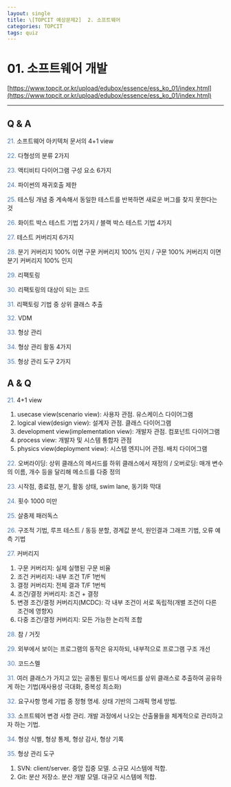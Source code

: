 ```yaml
---
layout: single
title: \[TOPCIT 예상문제2]  2. 소프트웨어
categories: TOPCIT
tags: quiz
---
```


# 01. 소프트웨어 개발 

[https://www.topcit.or.kr/upload/edubox/essence/ess_ko_01/index.html](https://www.topcit.or.kr/upload/edubox/essence/ess_ko_01/index.html)

---
## Q & A

<span style="color:#4a7ab9"> 21.</span> 소프트웨어 아키텍처 문서의 4+1 view  

<span style="color:#4a7ab9"> 22.</span> 다형성의 분류 2가지    

<span style="color:#4a7ab9"> 23.</span> 액티비티 다이어그램 구성 요소 6가지    

<span style="color:#4a7ab9"> 24.</span> 파이썬의 재귀호출 제한    

<span style="color:#4a7ab9"> 25.</span> 테스팅 개념 중 계속해서 동일한 테스트를 반복하면 새로운 버그를 찾지 못한다는 것     

<span style="color:#4a7ab9"> 26.</span> 화이트 박스 테스트 기법 2가지 / 블랙 박스 테스트 기법 4가지    

<span style="color:#4a7ab9"> 27.</span> 테스트 커버리지 6가지    

<span style="color:#4a7ab9"> 28.</span> 분기 커버리지 100% 이면 구문 커버리지 100% 인지 / 구문 100% 커버리지 이면 분기 커버리지 100% 인지  

<span style="color:#4a7ab9"> 29.</span> 리팩토링    

<span style="color:#4a7ab9"> 30.</span> 리팩토링의 대상이 되는 코드    

<span style="color:#4a7ab9"> 31.</span> 리팩토링 기법 중 상위 클래스 추출    

<span style="color:#4a7ab9"> 32.</span> VDM    

<span style="color:#4a7ab9"> 33.</span> 형상 관리    

<span style="color:#4a7ab9"> 34.</span> 형상 관리 활동 4가지    

<span style="color:#4a7ab9"> 35.</span> 형상 관리 도구 2가지  

## A & Q

<span style="color:#4a7ab9"> 21.</span> 4+1 view  
1) usecase view(scenario view): 사용자 관점. 유스케이스 다이어그램  
2) logical view(design view): 설계자 관점. 클래스 다이어그램  
3) development view(implementation view): 개발자 관점. 컴포넌트 다이어그램  
4) process view: 개발자 및 시스템 통합자 관점  
5) physics view(deployment view): 시스템 엔지니어 관점. 배치 다이어그램  
  
<span style="color:#4a7ab9"> 22.</span> 오버라이딩: 상위 클래스의 메서드를 하위 클래스에서 재정의 / 오버로딩: 매개 변수의 이름, 개수 등을 달리해 메소드를 다중 정의  
  
<span style="color:#4a7ab9"> 23.</span> 시작점, 종료점, 분기, 활동 상태, swim lane, 동기화 막대    

<span style="color:#4a7ab9"> 24.</span> 횟수 1000 미만  

<span style="color:#4a7ab9"> 25.</span> 살충제 패러독스    

<span style="color:#4a7ab9"> 26.</span> 구조적 기법, 루프 테스트 / 동등 분할, 경계값 분석, 원인결과 그래프 기법, 오류 예측 기법    

<span style="color:#4a7ab9"> 27.</span> 커버리지  
1) 구문 커버리지: 실제 실행된 구문 비율  
2) 조건 커버리지: 내부 조건 T/F 1번씩  
3) 결정 커버리지: 전체 결과 T/F 1번씩  
4) 조건/결정 커버리지: 조건 + 결정  
5) 변경 조건/결정 커버리지(MCDC): 각 내부 조건이 서로 독립적(개별 조건이 다른 조건에 영향X)  
6) 다중 조건/결정 커버리지: 모든 가능한 논리적 조합  
   
<span style="color:#4a7ab9"> 28.</span> 참 / 거짓  

<span style="color:#4a7ab9"> 29.</span> 외부에서 보이는 프로그램의 동작은 유지하되, 내부적으로 프로그램 구조 개선    

<span style="color:#4a7ab9"> 30.</span> 코드스멜  

<span style="color:#4a7ab9"> 31.</span> 여러 클래스가 가지고 있는 공통된 필드나 메서드를 상위 클래스로 추출하여 공유하게 하는 기법(재사용성 극대화, 중복성 최소화)    

<span style="color:#4a7ab9"> 32.</span> 요구사항 명세 기법 중 정형 명세. 상태 기반의 그래픽 명세 방법.  

<span style="color:#4a7ab9"> 33.</span> 소프트웨어 변경 사항 관리. 개발 과정에서 나오는 산출물들을 체계적으로 관리하고자 하는 기법.    

<span style="color:#4a7ab9"> 34.</span> 형상 식별, 형상 통제, 형상 감사, 형상 기록    

<span style="color:#4a7ab9"> 35.</span> 형상 관리 도구  
1) SVN: client/server. 중앙 집중 모델. 소규모 시스템에 적합.  
2) Git: 분산 저장소. 분산 개발 모델. 대규모 시스템에 적합.  
